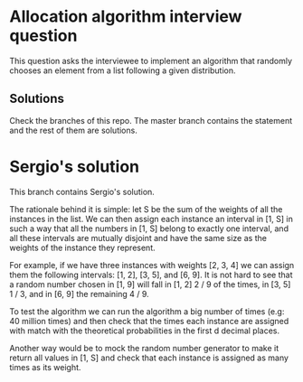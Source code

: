 # Allocation algorithm interview question
This question asks the interviewee to implement an algorithm that randomly chooses an element from a list following a given distribution.

## Solutions
Check the branches of this repo. The master branch contains the statement and the rest of them are solutions.

# Sergio's solution
This branch contains Sergio's solution.

The rationale behind it is simple: let S be the sum of the weights of all the instances in the list. We can then assign each instance an interval in [1, S] in such a way that all the numbers in [1, S] belong to exactly one interval, and all these intervals are mutually disjoint and have the same size as the weights of the instance they represent.

For example, if we have three instances with weights [2, 3, 4] we can assign them the following intervals: [1, 2], [3, 5], and [6, 9]. It is not hard to see that a random number chosen in [1, 9] will fall in [1, 2] 2 / 9 of the times, in [3, 5] 1 / 3, and in [6, 9] the remaining 4 / 9.

To test the algorithm we can run the algorithm a big number of times (e.g: 40 million times) and then check that the times each instance are assigned with match with the theoretical probabilities in the first d decimal places.

Another way would be to mock the random number generator to make it return all values in [1, S] and check that each instance is assigned as many times as its weight.
